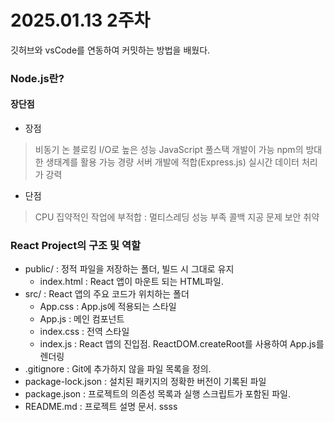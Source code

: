# 2025.01.13 2주차

깃허브와 vsCode를 연동하여 커밋하는 방법을 배웠다.

### Node.js란?

#### 장단점
* 장점
> 비동기 논 블로킹 I/O로 높은 성능
  JavaScript 풀스택 개발이 가능
  npm의 방대한 생태계를 활용 가능
  경량 서버 개발에 적합(Express.js)
  실시간 데이터 처리가 강력
* 단점
> CPU 집약적인 작업에 부적합 : 멀티스레딩 성능 부족
  콜백 지공 문제
  보안 취약

### React Project의 구조 및 역할
* public/ : 정적 파일을 저장하는 폴더, 빌드 시 그대로 유지
  * index.html : React 앱이 마운트 되는 HTML파일.
* src/ : React 앱의 주요 코드가 위치하는 폴더
  * App.css : App.js에 적용되는 스타일
  * App.js : 메인 컴포넌트
  * index.css : 전역 스타일
  * index.js : React 앱의 진입점. ReactDOM.createRoot를 사용하여 App.js를 렌더링
* .gitignore : Git에 추가하지 않을 파일 목록을 정의.
* package-lock.json : 설치된 패키지의 정확한 버전이 기록된 파일
* package.json : 프로젝트의 의존성 목록과 실행 스크립트가 포함된 파일.
* README.md : 프로젝트 설명 문서.
ssss